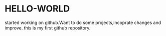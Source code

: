 # HELLO-WORLD
started working on github.Want to do some projects,incoprate changes and improve.
this is my first github repository.
